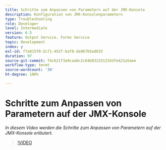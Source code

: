 ```yaml
---
title: Schritte zum Anpassen von Parametern auf der JMX-Konsole
description: Konfiguration von JMX-Konsolenparametern
type: Troubleshooting
role: Developer
level: Intermediate
version: 6.5
feature: Output Service, Forms Service
topic: Development
index: y
exl-id: f7a815f0-2c71-452f-baf8-da967b5ed033
duration: 97
source-git-commit: f4c621f3a9caa8c2c64b8323312343fe421a5aee
workflow-type: tm+mt
source-wordcount: '30'
ht-degree: 100%

---
```



# Schritte zum Anpassen von Parametern auf der JMX-Konsole

*In diesem Video werden die Schritte zum Anpassen von Parametern auf der JMX-Konsole erläutert.*

>[!VIDEO](https://video.tv.adobe.com/v/335554?quality=12&learn=on)
